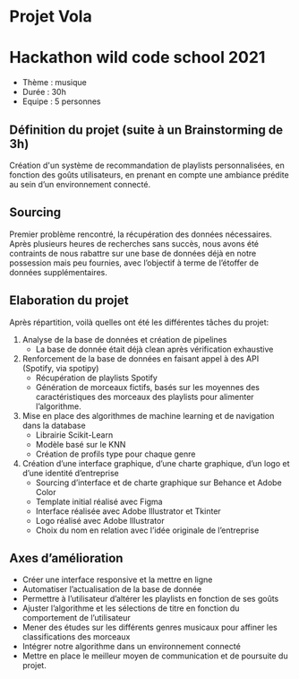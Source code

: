 # Projet Vola

# Hackathon wild code school 2021 

* Thème : musique
* Durée : 30h  
* Equipe : 5 personnes 


## Définition du projet (suite à un Brainstorming de 3h)

Création d'un système de recommandation de playlists personnalisées, en fonction des goûts utilisateurs, en prenant en compte une ambiance prédite au sein d’un environnement connecté.

## Sourcing

Premier problème rencontré, la récupération des données nécessaires. Après plusieurs heures de recherches sans succès, nous avons été contraints de nous rabattre  sur une base de données déjà en notre possession mais peu fournies, avec l’objectif à terme de l’étoffer de données supplémentaires.

## Elaboration du projet

Après répartition, voilà quelles ont été les différentes tâches du projet:

1. Analyse de la base de données et création de pipelines
    * La base de donnée était déjà clean après vérification exhaustive
2. Renforcement de la base de données en faisant appel à des API (Spotify, via spotipy)
    * Récupération de playlists Spotify
    * Génération de morceaux fictifs, basés sur les moyennes des caractéristiques des morceaux des playlists pour alimenter l’algorithme.
3. Mise en place des algorithmes de machine learning et de navigation dans la database
    * Librairie Scikit-Learn
    * Modèle basé sur le KNN
    * Création de profils type pour chaque genre
4. Création d’une interface graphique, d’une charte graphique, d’un logo et d’une identité d’entreprise 
   * Sourcing d’interface et de charte graphique sur Behance et Adobe Color 
   * Template initial réalisé avec Figma
   * Interface réalisée avec Adobe Illustrator et Tkinter
   * Logo réalisé avec Adobe Illustrator
   * Choix du nom en relation avec l’idée originale de l’entreprise


## Axes d’amélioration

* Créer une interface responsive et la mettre en ligne
* Automatiser l’actualisation de la base de donnée
* Permettre à l’utilisateur d’altérer les playlists en fonction de ses goûts
* Ajuster l’algorithme et les sélections de titre en fonction du comportement de l’utilisateur
* Mener des études sur les différents genres musicaux pour affiner les classifications des morceaux
* Intégrer notre algorithme dans un environnement connecté
* Mettre en place le meilleur moyen de communication et de poursuite du projet.
